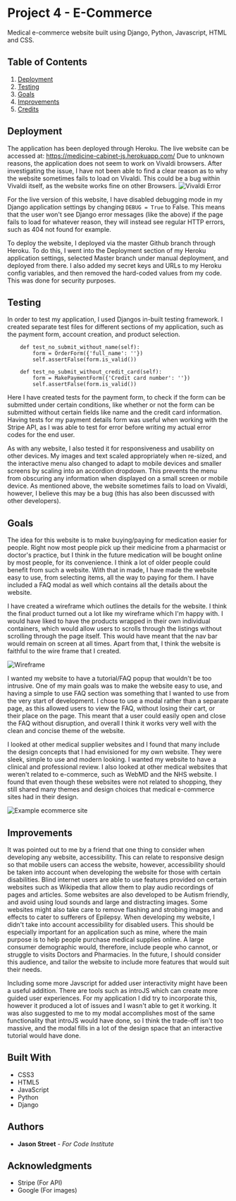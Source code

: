 # Project 4 - E-Commerce

Medical e-commerce website built using Django, Python, Javascript, HTML and CSS.

## Table of Contents  
1. [Deployment](#Deployment)  
2. [Testing](#Testing) 
3. [Goals](#Goals)
4. [Improvements](#Improvements)
5. [Credits](#Credits)

## Deployment <a name="Deployment"></a> 

The application has been deployed through Heroku. The live website can be accessed at: https://medicine-cabinet-js.herokuapp.com/
Due to unknown reasons, the application does not seem to work on Vivaldi browsers. After investigating the issue, I have not been able to find a clear reason as to why the website sometimes fails to load on Vivaldi. This could be a bug within Vivaldi itself, as the website works fine on other Browsers.
![Vivaldi Error](https://i.imgur.com/YT87yK7.png)

For the live version of this website, I have disabled debugging mode in my Django application settings by changing ```DEBUG = True``` to False. This means that the user won't see Django error messages (like the above) if the page fails to load for whatever reason, they will instead see regular HTTP errors, such as 404 not found for example.

To deploy the website, I deployed via the master Github branch through Heroku. To do this, I went into the Deployment section of my Heroku application settings, selected Master branch under manual deployment, and deployed from there. I also added my secret keys and URLs to my Heroku config variables, and then removed the hard-coded values from my code. This was done for security purposes.

## Testing <a name="Testing"></a>

In order to test my application, I used Djangos in-built testing framework. I created separate test files for different sections of my application, such as the payment form, account creation, and product selection.

```
    def test_no_submit_without_name(self):
        form = OrderForm({'full_name': ''})
        self.assertFalse(form.is_valid())
        
    def test_no_submit_without_credit_card(self):
        form = MakePaymentForm({'Credit card number': ''})
        self.assertFalse(form.is_valid())
```
Here I have created tests for the payment form, to check if the form can be submitted under certain conditions, like whether or not the form can be submitted without certain fields like name and the credit card information. Having tests for my payment details form was useful when working with the Stripe API, as I was able to test for error before writing my actual error codes for the end user.

As with any website, I also tested it for responsiveness and usability on other devices. My images and text scaled appropriately when re-sized, and the interactive menu also changed to adapt to mobile devices and smaller screens by scaling into an accordion dropdown. This prevents the menu from obscuring any information when displayed on a small screen or mobile device. As mentioned above, the website sometimes fails to load on Vivaldi, however, I believe this may be a bug (this has also been discussed with other developers).

## Goals <a name="Goals"></a>

The idea for this website is to make buying/paying for medication easier for people. Right now most people pick up their medicine from a pharmacist or doctor's practice, but I think in the future medication will be bought online by most people, for its convenience. I think a lot of older people could benefit from such a website. With that in made, I have made the website easy to use, from selecting items, all the way to paying for them. I have included a FAQ modal as well which contains all the details about the website. 

I have created a wireframe which outlines the details for the website. I think the final product turned out a lot like my wireframe which I'm happy with. I would have liked to have the products wrapped in their own individual containers, which would allow users to scrolls through the listings without scrolling through the page itself. This would have meant that the nav bar would remain on screen at all times. Apart from that, I think the website is faithful to the wire frame that I created.

![Wireframe](https://i.imgur.com/JOSkyRd.png)

I wanted my website to have a tutorial/FAQ popup that wouldn't be too intrusive. One of my main goals was to make the website easy to use, and having a simple to use FAQ section was something that I wanted to use from the very start of development. I chose to use a modal rather than a separate page, as this allowed users to view the FAQ, without losing their cart, or their place on the page. This meant that a user could easily open and close the FAQ without disruption, and overall I think it works very well with the clean and concise theme of the website.

I looked at other medical supplier websites and I found that many include the design concepts that I had envisioned for my own website. They were sleek, simple to use and modern looking. I wanted my website to have a clinical and professional review. I also looked at other medical websites that weren't related to e-commerce, such as WebMD and the NHS website. I found that even though these websites were not related to shopping, they still shared many themes and design choices that medical e-commerce sites had in their design.

![Example ecommerce site](https://i.imgur.com/m7Wt0NW.png)


## Improvements <a name="Improvements"></a>

It was pointed out to me by a friend that one thing to consider when developing any website, accessibility. This can relate to responsive design so that mobile users can access the website, however, accessibility should be taken into account when developing the website for those with certain disabilities. Blind internet users are able to use features provided on certain websites such as Wikipedia that allow them to play audio recordings of pages and articles. Some websites are also developed to be Autism friendly, and avoid using loud sounds and large and distracting images. Some websites might also take care to remove flashing and strobing images and effects to cater to sufferers of Epilepsy. When developing my website, I didn't take into account accessibility for disabled users. This should be especially important for an application such as mine, where the main purpose is to help people purchase medical supplies online. A large consumer demographic would, therefore, include people who cannot, or struggle to visits Doctors and Pharmacies. In the future, I should consider this audience, and tailor the website to include more features that would suit their needs.

Including some more Javscript for added user interactivity might have been a useful addition. There are tools such as introJS which can create more guided user experiences. For my application I did try to incorporate this, however it produced a lot of issues and I wasn't able to get it working. It was also suggested to me to my modal accomplishes most of the same functionality that introJS would have done, so I think the trade-off isn't too massive, and the modal fills in a lot of the design space that an interactive tutorial would have done.


## Built With <a name="Credits"></a>

* CSS3
* HTML5
* JavaScript
* Python
* Django

## Authors

* **Jason Street** - *For Code Institute*

## Acknowledgments

* Stripe (For API)
* Google (For images)
